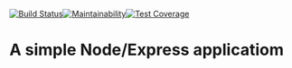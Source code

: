 [![Build Status](https://travis-ci.org/femiabimbola/My--simple-nodeapp.svg?branch=master)](https://travis-ci.org/femiabimbola/My--simple-nodeapp)[![Maintainability](https://api.codeclimate.com/v1/badges/5de4b1a6f4dbcb0c39c1/maintainability)](https://codeclimate.com/github/femiabimbola/My--simple-nodeapp/maintainability)[![Test Coverage](https://api.codeclimate.com/v1/badges/5de4b1a6f4dbcb0c39c1/test_coverage)](https://codeclimate.com/github/femiabimbola/My--simple-nodeapp/test_coverage)

# A simple Node/Express applicatiom
